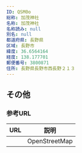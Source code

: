 ```yaml
---
ID: QSM0o
総称: 加茂神社
名称: 加茂神社
名称読み: null
別名: null
都道府県: 長野県
区域: 長野市
緯度: 36.6564164
経度: 138.177701
郵便番号: 3800871
住所: 長野県長野市西長野２１３
---
```


## その他

### 参考URL

| URL | 説明          |
| --- | ------------- |
|     | OpenStreetMap |
